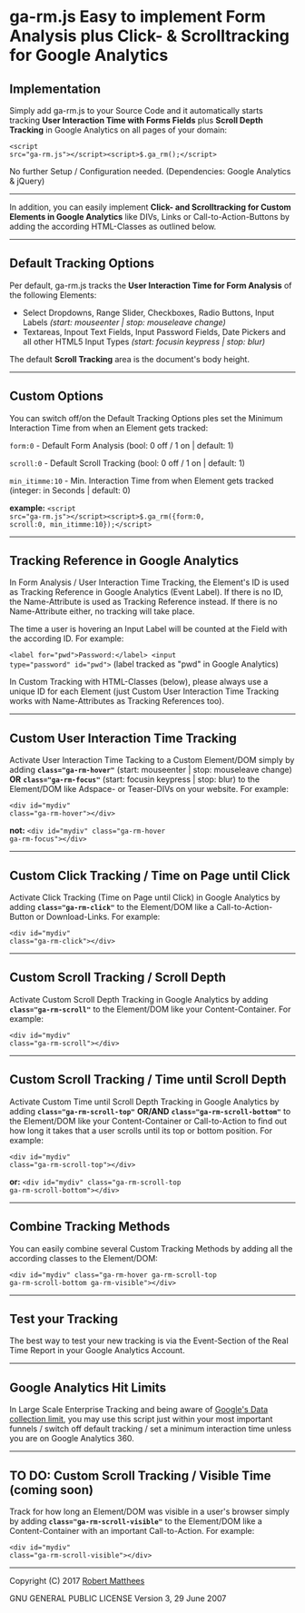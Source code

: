 # ga-rm.js Easy to implement Form Analysis plus Click- & Scrolltracking for Google Analytics

<h2>Implementation</h2>

Simply add ga-rm.js to your Source Code and it automatically starts tracking <b>User Interaction Time with Forms Fields</b> plus <b>Scroll Depth Tracking</b> in Google Analytics on all pages of your domain:

<code>&lt;script src="ga-rm.js"&gt;&lt;/script&gt;&lt;script&gt;$.ga_rm();&lt;/script&gt;</code>

No further Setup / Configuration needed. (Dependencies: Google Analytics & jQuery)

--------

In addition, you can easily implement <b>Click- and Scrolltracking for Custom Elements in Google Analytics</b> like DIVs, Links or Call-to-Action-Buttons by adding the according HTML-Classes as outlined below.

--------

<h2>Default Tracking Options</h2>

Per default, ga-rm.js tracks the <b>User Interaction Time for Form Analysis</b> of the following Elements:
- Select Dropdowns, Range Slider, Checkboxes, Radio Buttons, Input Labels <i>(start: mouseenter | stop: mouseleave change)</i>
- Textareas, Inpout Text Fields, Input Password Fields, Date Pickers and all other HTML5 Input Types <i>(start: focusin keypress | stop: blur)</i>

The default <b>Scroll Tracking</b> area is the document's body height.

--------

<h2>Custom Options</h2>

You can switch off/on the Default Tracking Options ples set the Minimum Interaction Time from when an Element gets tracked:

<code>form:0</code> - Default Form Analysis (bool: 0 off / 1 on | default: 1)

<code>scroll:0</code> - Default Scroll Tracking (bool: 0 off / 1 on | default: 1)

<code>min_itimme:10</code> - Min. Interaction Time from when Element gets tracked (integer: in Seconds | default: 0)

<b>example:</b> <code>&lt;script src="ga-rm.js"&gt;&lt;/script&gt;&lt;script&gt;$.ga_rm({form:0, scroll:0, min_itimme:10});&lt;/script&gt;</code>

--------

<h2>Tracking Reference in Google Analytics</h2>

In Form Analysis / User Interaction Time Tracking, the Element's ID is used as Tracking Reference in Google Analytics (Event Label). If there is no ID, the Name-Attribute is used as Tracking Reference instead. If there is no Name-Attribute either, no tracking will take place. 

The time a user is hovering an Input Label will be counted at the Field with the according ID. For example:

<code>&lt;label for="pwd"&gt;Password:&lt;/label&gt; &lt;input type="password" id="pwd"&gt;</code> (label tracked as "pwd" in Google Analytics)

In Custom Tracking with HTML-Classes (below), please always use a unique ID for each Element (just Custom User Interaction Time Tracking works with Name-Attributes as Tracking References too).

--------

<h2>Custom User Interaction Time Tracking</h2>

Activate User Interaction Time Tacking to a Custom Element/DOM simply by adding <code><b>class="ga-rm-hover"</b></code> (start: mouseenter | stop: mouseleave change) <b>OR</b> <code><b>class="ga-rm-focus"</b></code> (start: focusin keypress | stop: blur) to the Element/DOM like Adspace- or Teaser-DIVs on your website. For example:

<code>&lt;div id="mydiv" class="ga-rm-hover"&gt;&lt;/div&gt;</code>

<b>not:</b> <code>&lt;div id="mydiv" class="ga-rm-hover ga-rm-focus"&gt;&lt;/div&gt;</code>

--------

<h2>Custom Click Tracking / Time on Page until Click</h2>

Activate Click Tracking (Time on Page until Click) in Google Analytics by adding <code><b>class="ga-rm-click"</b></code> to the Element/DOM like a Call-to-Action-Button or Download-Links. For example:

<code>&lt;div id="mydiv" class="ga-rm-click"&gt;&lt;/div&gt;</code>

--------

<h2>Custom Scroll Tracking / Scroll Depth</h2>

Activate Custom Scroll Depth Tracking in Google Analytics by adding <code><b>class="ga-rm-scroll"</b></code> to the Element/DOM like your Content-Container. For example:

<code>&lt;div id="mydiv" class="ga-rm-scroll"&gt;&lt;/div&gt;</code>

--------

<h2>Custom Scroll Tracking / Time until Scroll Depth</h2>

Activate Custom Time until Scroll Depth Tracking in Google Analytics by adding <code><b>class="ga-rm-scroll-top"</b></code> <b>OR/AND</b> <code><b>class="ga-rm-scroll-bottom"</b></code> to the Element/DOM like your Content-Container or Call-to-Action to find out how long it takes that a user scrolls until its top or bottom position. For example:

<code>&lt;div id="mydiv" class="ga-rm-scroll-top"&gt;&lt;/div&gt;</code>

<b>or:</b> <code>&lt;div id="mydiv" class="ga-rm-scroll-top ga-rm-scroll-bottom"&gt;&lt;/div&gt;</code>

--------

<h2>Combine Tracking Methods</h2>

You can easily combine several Custom Tracking Methods by adding all the according classes to the Element/DOM:

<code>&lt;div id="mydiv" class="ga-rm-hover ga-rm-scroll-top ga-rm-scroll-bottom ga-rm-visible"&gt;&lt;/div&gt;</code>

-------

<h2>Test your Tracking</h2>

The best way to test your new tracking is via the Event-Section of the Real Time Report in your Google Analytics Account.

-------

<h2>Google Analytics Hit Limits</h2>

In Large Scale Enterprise Tracking and being aware of <a href="https://developers.google.com/analytics/devguides/collection/analyticsjs/limits-quotas">Google's Data collection limit</a>, you may use this script just within your most important funnels / switch off default tracking / set a minimum interaction time unless you are on Google Analytics 360.

--------

<h2>TO DO: Custom Scroll Tracking / Visible Time (coming soon)</h2>

Track for how long an Element/DOM was visible in a user's browser simply by adding <code><b>class="ga-rm-scroll-visible"</b></code> to the Element/DOM like a Content-Container with an important Call-to-Action. For example:

<code>&lt;div id="mydiv" class="ga-rm-scroll-visible"&gt;&lt;/div&gt;</code>

--------

Copyright (C) 2017 <a href="https://www.robert-matthees.de">Robert Matthees</a> 

GNU GENERAL PUBLIC LICENSE Version 3, 29 June 2007
